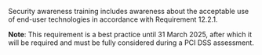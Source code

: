 Security awareness training includes awareness about the acceptable use of end-user technologies in accordance with Requirement 12.2.1.

**Note**: This requirement is a best practice until 31 March 2025, after which it will be required and must be fully considered during a PCI DSS assessment.